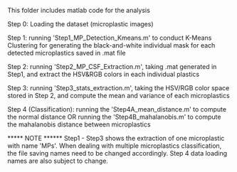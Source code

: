 This folder includes matlab code for the analysis

Step 0: Loading the dataset (microplastic images)

Step 1: running 'Step1_MP_Detection_Kmeans.m' to conduct K-Means Clustering for generating the black-and-white individual mask for each detected microplastics saved in .mat file

Step 2: running 'Step2_MP_CSF_Extraction.m', taking .mat generated in Step1, and extract the HSV&RGB colors in each individual plastics

Step 3: running 'Step3_stats_extraction.m', taking the HSV/RGB color space stored in Step 2, and compute the mean and variance of each microplastics

Step 4 (Classification): running the 'Step4A_mean_distance.m' to compute the normal distance OR running the 'Step4B_mahalanobis.m' to compute the mahalanobis distance between microplastics

***** NOTE ******
Step1 - Step3 shows the extraction of one microplastic with name 'MPs'. When dealing with multiple microplastics classification, the file saving names need to be changed accordingly. Step 4 data loading names are also subject to change.
